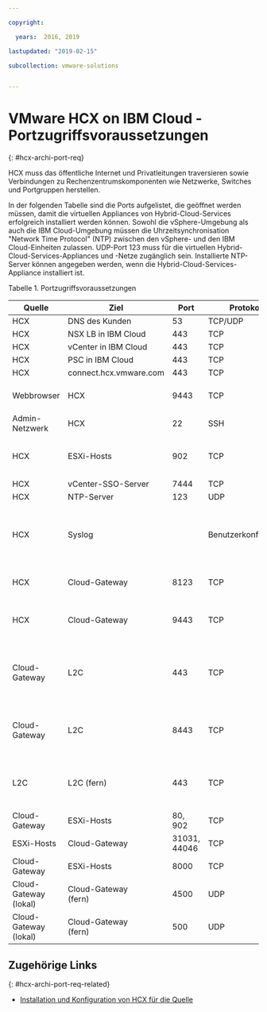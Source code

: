 ```yaml
---

copyright:

  years:  2016, 2019

lastupdated: "2019-02-15"

subcollection: vmware-solutions


---
```

# VMware HCX on IBM Cloud - Portzugriffsvoraussetzungen
{: #hcx-archi-port-req}

HCX muss das öffentliche Internet und Privatleitungen traversieren sowie Verbindungen zu Rechenzentrumskomponenten wie Netzwerke, Switches und Portgruppen herstellen.

In der folgenden Tabelle sind die Ports aufgelistet, die geöffnet werden müssen, damit die virtuellen Appliances von Hybrid-Cloud-Services erfolgreich installiert werden können. Sowohl die vSphere-Umgebung als auch die IBM Cloud-Umgebung müssen die Uhrzeitsynchronisation "Network Time Protocol" (NTP) zwischen den vSphere- und den IBM Cloud-Einheiten zulassen. UDP-Port 123 muss für die virtuellen Hybrid-Cloud-Services-Appliances und -Netze zugänglich sein. Installierte NTP-Server können angegeben werden, wenn die Hybrid-Cloud-Services-Appliance installiert ist.

Tabelle 1. Portzugriffsvoraussetzungen

| Quelle | Ziel       | Port | Protokoll | Zweck         | Services |
|--------|--------------|------|----------|-----------------|----------|
| HCX    | DNS des Kunden | 53   | TCP/UDP  | Namensauflösung | DNS      |
| HCX    | NSX LB in IBM Cloud | 443 | TCP | Registrierungsservice | HTTPS |
| HCX    | vCenter in IBM Cloud | 443 | TCP | HCX-REST-Service | HTTPS |
| HCX    | PSC in IBM Cloud | 443 | TCP | HCX-REST-Service | HTTPS |
| HCX    | connect.hcx.vmware.com | 443 | TCP | Registrierungsservice | HTTPS |
| Webbrowser | HCX | 9443 | TCP | Managementschnittstelle der virtuellen HCX-Appliance für die HCX-Systemkonfiguration | HTTPS |
| Admin-Netzwerk | HCX | 22 | SSH | Administrator-SSH-Zugriff auf Hybrid-Cloud-Services | SSH |
| HCX | ESXi-Hosts | 902 | TCP | Senden von Verwaltungs-und Bereitstellungsanweisungen von HCX an ESXi-Hosts in IBM Cloud. | Intern |
| HCX | vCenter-SSO-Server | 7444 | TCP | vSphere-Suchservice |  |
| HCX | NTP-Server | 123 | UDP | Zeitsynchronisation | |
| HCX | Syslog |   | Benutzerkonfiguriert | Verbindung zwischen HCX (dem Client) und dem Syslog-Server. Werte für Syslog-Port und -Protokoll sind in vSphere Web Client angegeben. Beispiel: Port 514 für das UDP-Protokoll. | |
| HCX | Cloud-Gateway | 8123 | TCP | Senden von hostbasierten Replikationsserviceanweisungen an das Hybrid-Cloud-Gateway. | HTTP |
| HCX | Cloud-Gateway | 9443 | TCP | Senden von Managementanweisungen an das lokale Hybrid-Cloud-Gateway über die REST-API. | HTTP</br>HTTPS |
| Cloud-Gateway | L2C | 443 | TCP | Senden von Managementanweisungen vom Cloud-Gateway an L2C, wenn L2C denselben Pfad wie das Hybrid-Cloud-Gateway verwendet. | HTTP</br>HTTPS |
| Cloud-Gateway | L2C | 8443 | TCP | Senden von bidirektionalen Managementanweisungen vom Cloud-Gateway an L2C, wenn L2C einen alternativen Datenpfad verwendet. | HTTP</br>HTTPS |
| L2C | L2C (fern) | 443 | TCP | Senden von bidirektionalen Managementanweisungen vom Cloud-Gateway an L2C, wenn L2C einen alternativen Datenpfad verwendet. | HTTP</br>HTTPS |
| Cloud-Gateway | ESXi-Hosts | 80, 902  | TCP | Management und OVF-Bereitstellung | Intern |
| ESXi-Hosts | Cloud-Gateway | 31031, 44046 | TCP | Interner hostbasierter Replikationsdatenverkehr | Intern |
| Cloud-Gateway | ESXi-Hosts | 8000  | TCP | vMotion (Migration ohne Ausfallzeit) |  |
| Cloud-Gateway (lokal) | Cloud-Gateway</br>(fern) | 4500  | UDP | Internet key exchange (IKEv2) zum Kapseln von Workloads für den bidirektionalen Tunnnel | IPSEC |
| Cloud-Gateway (lokal) | Cloud-Gateway</br>(fern) | 500  | UDP | Internet key exchange (ISAKMP) für den bidirektionalen Tunnel | IPSEC |

## Zugehörige Links
{: #hcx-archi-port-req-related}

* [Installation und Konfiguration von HCX für die Quelle](/docs/services/vmwaresolutions/archiref/hcx-archi?topic=vmware-solutions-hcx-archi-install-cfg-src)

